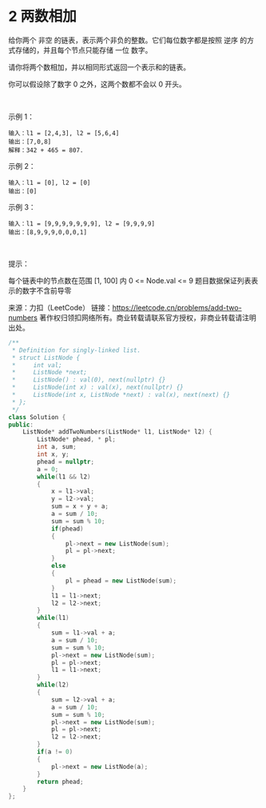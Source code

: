 # 2 两数相加

给你两个 非空 的链表，表示两个非负的整数。它们每位数字都是按照 逆序 的方式存储的，并且每个节点只能存储 一位 数字。

请你将两个数相加，并以相同形式返回一个表示和的链表。

你可以假设除了数字 0 之外，这两个数都不会以 0 开头。

 

示例 1：

    输入：l1 = [2,4,3], l2 = [5,6,4]
    输出：[7,0,8]
    解释：342 + 465 = 807.

示例 2：

    输入：l1 = [0], l2 = [0]
    输出：[0]

示例 3：

    输入：l1 = [9,9,9,9,9,9,9], l2 = [9,9,9,9]
    输出：[8,9,9,9,0,0,0,1]
 

提示：

每个链表中的节点数在范围 [1, 100] 内
0 <= Node.val <= 9
题目数据保证列表表示的数字不含前导零

来源：力扣（LeetCode）
链接：https://leetcode.cn/problems/add-two-numbers
著作权归领扣网络所有。商业转载请联系官方授权，非商业转载请注明出处。

```C++
/**
 * Definition for singly-linked list.
 * struct ListNode {
 *     int val;
 *     ListNode *next;
 *     ListNode() : val(0), next(nullptr) {}
 *     ListNode(int x) : val(x), next(nullptr) {}
 *     ListNode(int x, ListNode *next) : val(x), next(next) {}
 * };
 */
class Solution {
public:
    ListNode* addTwoNumbers(ListNode* l1, ListNode* l2) {
        ListNode* phead, * pl;
        int a, sum;
        int x, y;
        phead = nullptr;
        a = 0;
        while(l1 && l2)
        {
            x = l1->val;
            y = l2->val;
            sum = x + y + a;
            a = sum / 10;
            sum = sum % 10;
            if(phead)
            {
                pl->next = new ListNode(sum);
                pl = pl->next;
            }
            else
            {
                pl = phead = new ListNode(sum);
            }
            l1 = l1->next;
            l2 = l2->next;
        }
        while(l1)
        {
            sum = l1->val + a;
            a = sum / 10;
            sum = sum % 10;
            pl->next = new ListNode(sum);
            pl = pl->next;
            l1 = l1->next;
        }
        while(l2)
        {
            sum = l2->val + a;
            a = sum / 10;
            sum = sum % 10;
            pl->next = new ListNode(sum);
            pl = pl->next;
            l2 = l2->next;
        }
        if(a != 0)
        {
            pl->next = new ListNode(a);
        }
        return phead;
    }
};
```